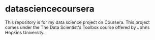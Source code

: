 # datasciencecoursera
This repository is for my data science project on Coursera. This project comes under the The Data Scientist's Toolbox course offered by Johns Hopkins University.
